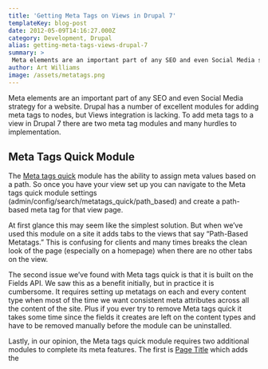 ```yaml
---
title: 'Getting Meta Tags on Views in Drupal 7'
templateKey: blog-post
date: 2012-05-09T14:16:27.000Z
category: Development, Drupal
alias: getting-meta-tags-views-drupal-7
summary: > 
 Meta elements are an important part of any SEO and even Social Media strategy for a website. Drupal has a number of excellent modules for adding meta tags to nodes, but Views integration is lacking. To add meta tags to a view in Drupal 7 there are two meta tag modules and many hurdles to implementation.
author: Art Williams
image: /assets/metatags.png
---
```


Meta elements are an important part of any SEO and even Social Media strategy for a website. Drupal has a number of excellent modules for adding meta tags to nodes, but Views integration is lacking. To add meta tags to a view in Drupal 7 there are two meta tag modules and many hurdles to implementation.

Meta Tags Quick Module
----------------------

The [Meta tags quick](https://www.drupal.org/project/metatags_quick) module has the ability to assign meta values based on a path. So once you have your view set up you can navigate to the Meta tags quick module settings (admin/config/search/metatags\_quick/path\_based) and create a path-based meta tag for that view page.

At first glance this may seem like the simplest solution. But when we’ve used this module on a site it adds tabs to the views that say “Path-Based Metatags.” This is confusing for clients and many times breaks the clean look of the page (especially on a homepage) when there are no other tabs on the view.

The second issue we’ve found with Meta tags quick is that it is built on the Fields API. We saw this as a benefit initially, but in practice it is cumbersome. It requires setting up metatags on each and every content type when most of the time we want consistent meta attributes across all the content of the site. Plus if you ever try to remove Meta tags quick it takes some time since the fields it creates are left on the content types and have to be removed manually before the module can be uninstalled.

Lastly, in our opinion, the Meta tags quick module requires two additional modules to complete its meta features. The first is [Page Title](https://www.drupal.org/project/page_title) which adds the <title> tag to a page’s HTML. The second is the [Open Graph meta tags](https://www.drupal.org/project/opengraph_meta) module which adds opengraph style tags in the <head> of a page.

_Aside: Open Graph tags, while not as well known, are critically important in the world of social media sharing. If you have a Facebook Share button on your blog post without Open Graph tags, you are leaving to chance the items that get sent to Facebook when that Share button is pressed. With Open Graph tags you can send the correct image, title, and description to Facebook._

Metatag Module
--------------

[Metatag](https://www.drupal.org/project/metatag) module is the successor to Nodewords in Drupal 6, and is designed to be the ultimate metatags module for Drupal 7. In its current state it already includes Page Title and Open Graph tags. The only necessary feature absent from this module is Views integration. Despite this missing piece we prefer Metatag over Meta tags quick because of its complete feature set and lack of dependence on the Fields API.

Make Every Page a Node
----------------------

The workaround to the missing Views Integration in the Metatag module is to make every page on your site a node, then add any view as a block under the node.

For example, we commonly need a view to display a list of teasers for articles on a page. If you make the view a block and place it in the main content region under a node called “Articles,” you can add your meta tags to the node and not be concerned at all with the view’s meta tags.

A fringe benefit of this approach from the site builder standpoint is that breadcrumbs, menus, and pathauto all become easier to set up and work more consistently when every page is a node.

For the client, this approach makes more sense because the top textual area of all pages (including views) is now easily and consistently editable.

The caveat—and it can be big—is when a view has an exposed filter or a contextual filter that uses URL parameters to pass the values. It’s possible that this type of view won’t function correctly as a block without AJAX-ifying it, which prevents deep linking into the filters. This issue is so specific that we rarely run into it, but since it is a showstopper it needs to be mentioned. In those cases we just resort to using the Meta tags quick, Page Title, and Open Graph meta tags modules on the site.

Also worth mentioning is that there are two sandbox modules that claim to accomplish the goal of Views integration with Metatag. I haven’t had the opportunity try either and would hesitate to use them on a production site, but the fact that they exist makes me optimistic that the issue can be solved in short order.

If you have a solution of your own that works, or have an opinion about making every page a node, please chime in. We’d like to hear your thoughts and experience.
